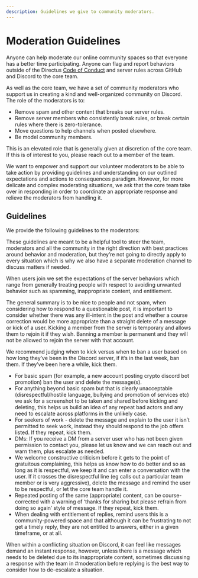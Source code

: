 ```yaml
---
description: Guidelines we give to community moderators.
---
```


# Moderation Guidelines

Anyone can help moderate our online community spaces so that everyone has a better time participating. Anyone can flag and report behaviors outside of the Directus [Code of Conduct](/community/overview/conduct) and server rules across GitHub and Discord to the core team.

As well as the core team, we have a set of community moderators who support us in creating a kind and well-organized community on Discord. The role of the moderators is to:

- Remove spam and other content that breaks our server rules.
- Remove server members who consistently break rules, or break certain rules where there is zero-tolerance.
- Move questions to help channels when posted elsewhere.
- Be model community members.

This is an elevated role that is generally given at discretion of the core team. If this is of interest to you, please reach out to a member of the team.

We want to empower and support our volunteer moderators to be able to take action by providing guidelines and understanding on our outlined expectations and actions to consequences paradigm. However, for more delicate and complex moderating situations, we ask that the core team take over in responding in order to coordinate an appropriate response and relieve the moderators from handling it.

## Guidelines

We provide the following guidelines to the moderators:

These guidelines are meant to be a helpful tool to steer the team, moderators and all the community in the right direction with best practices around behavior and moderation, but they’re not going to directly apply to every situation which is why we also have a separate moderation channel to discuss matters if needed.

When users join we set the expectations of the server behaviors which range from generally treating people with respect to avoiding unwanted behavior such as spamming, inappropriate content, and entitlement. 

The general summary is to be nice to people and not spam, when considering how to respond to a questionable post, it is important to consider whether there was any ill-intent in the post and whether a course correction would be more appropriate than a straight delete of a message or kick of a user. Kicking a member from the server is temporary and allows them to rejoin it if they wish. Banning a member is permanent and they will not be allowed to rejoin the server with that account. 

We recommend judging when to kick versus when to ban a user based on how long they’ve been in the Discord server, if it’s in the last week, ban them. If they’ve been here a while, kick them.

- For basic spam (for example, a new account posting crypto discord bot promotion) ban the user and delete the message(s).
- For anything beyond basic spam but that is clearly unacceptable (disrespectful/hostile language, bullying and promotion of services etc) we ask for a screenshot to be taken and shared before kicking and deleting, this helps us build an idea of any repeat bad actors and any need to escalate across platforms in the unlikely case.
- For seekers of work - delete the message and explain to the user it isn’t permitted to seek work, instead they should respond to the job offers listed. If they repeat, kick them.
- DMs: If you receive a DM from a server user who has not been given permission to contact you, please let us know and we can reach out and warn them, plus escalate as needed.
- We welcome constructive criticism before it gets to the point of gratuitous complaining, this helps us know how to do better and so as long as it is respectful, we keep it and can enter a conversation with the user. If it crosses the disrespectful line (eg calls out a particular team member or is very aggressive), delete the message and remind the user to be respectful, or let the core team handle it.
- Repeated posting of the same (appropriate) content, can be course-corrected with a warning of ‘thanks for sharing but please refrain from doing so again’ style of message. If they repeat, kick them.
- When dealing with entitlement of replies, remind users this is a community-powered space and that although it can be frustrating to not get a timely reply, they are not entitled to answers, either in a given timeframe, or at all.

When within a conflicting situation on Discord, it can feel like messages demand an instant response, however, unless there is a message which needs to be deleted due to its inappropriate content, sometimes discussing a response with the team in #moderation before replying is the best way to consider how to de-escalate a situation.